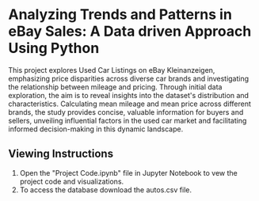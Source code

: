 # Analyzing Trends and Patterns in eBay Sales: A Data driven Approach Using Python
This project explores Used Car Listings on eBay Kleinanzeigen, emphasizing price disparities across diverse car brands and investigating the relationship between mileage and pricing. Through initial data exploration, the aim is to reveal insights into the dataset's distribution and characteristics. Calculating mean mileage and mean price across different brands, the study provides concise, valuable information for buyers and sellers, unveiling influential factors in the used car market and facilitating informed decision-making in this dynamic landscape.
## Viewing Instructions
1. Open the "Project Code.ipynb" file in Jupyter Notebook to vew the project code and visualizations.
2. To access the database download the autos.csv file.
